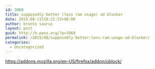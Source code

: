 ```yaml
---
id: 3869
title: supposedly better (less ram usage) ad blocker
date: 2015-08-11T18:21:53+00:00
author: bronto saurus
layout: post
guid: http://b.pwnz.org/?p=3869
permalink: /2015/08/supposedly-better-less-ram-usage-ad-blocker/
categories:
  - Uncategorized
---
```

<https://addons.mozilla.org/en-US/firefox/addon/ublock/>